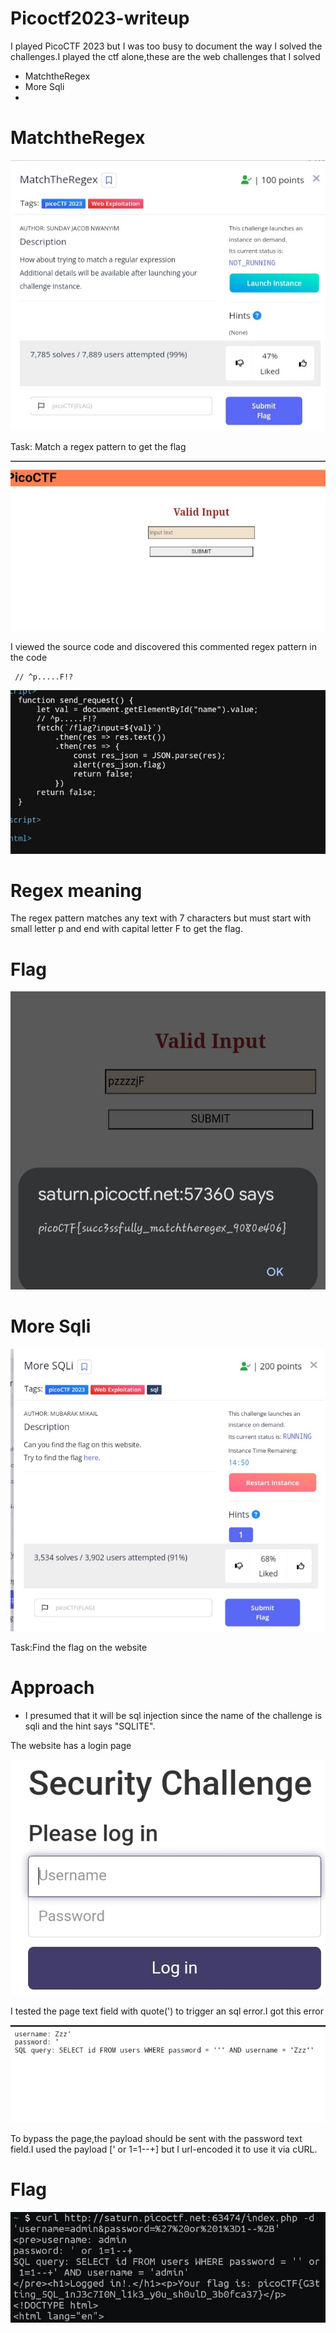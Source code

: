 <head><h1>Picoctf2023-writeup</h1></head>
<p>I played PicoCTF 2023 but I was too busy to document the way I solved the challenges.I played the ctf alone,these are the web challenges that I solved</p>

- MatchtheRegex
- More Sqli
- 


# MatchtheRegex
![Image](https://github.com/SENSEIXENUS2/SENSEIXENUS2.github.io/blob/main/posts/ctf/assets/Images/Pico2023/regex-1.jpg)

<p>Task: Match a regex pattern to get the flag</p>

![Image](https://github.com/SENSEIXENUS2/SENSEIXENUS2.github.io/blob/main/posts/ctf/assets/Images/Pico2023/regex1.jpg)

<p>I viewed the source code and discovered this commented regex pattern in the code</p>
  
     // ^p.....F!?

![Image](https://github.com/SENSEIXENUS2/SENSEIXENUS2.github.io/blob/main/posts/ctf/assets/Images/Pico2023/regex2.jpg)

# Regex meaning
  <p>The regex pattern matches any text with 7 characters but must start with small letter p and end with capital letter F to get the flag. </p>

# Flag

![Image](https://github.com/SENSEIXENUS2/SENSEIXENUS2.github.io/blob/main/posts/ctf/assets/Images/Pico2023/regex3.jpg)

# More Sqli

![Image](https://github.com/SENSEIXENUS2/SENSEIXENUS2.github.io/blob/main/posts/ctf/assets/Images/Pico2023/sqli0.jpg)

<p>Task:Find the flag on the website</p>

# Approach

- I presumed that it will be sql injection since the name of the challenge is sqli and the hint says "SQLITE".
<p>The website has a login page</p>

![Image](https://github.com/SENSEIXENUS2/SENSEIXENUS2.github.io/blob/main/posts/ctf/assets/Images/Pico2023/sqli2.jpg)

<p>I tested the page text field with quote(') to trigger an sql error.I got this error</p>

![Image](https://github.com/SENSEIXENUS2/SENSEIXENUS2.github.io/blob/main/posts/ctf/assets/Images/Pico2023/sqli3.jpg)

<p>To bypass the page,the payload should be sent with the password text field.I used the payload [' or 1=1--+] but I url-encoded it to use it via cURL.</p>

# Flag
![Image](https://github.com/SENSEIXENUS2/SENSEIXENUS2.github.io/blob/main/posts/ctf/assets/Images/Pico2023/sqli1.jpg)
